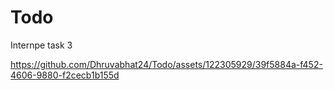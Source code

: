 # Todo
Internpe task 3




https://github.com/Dhruvabhat24/Todo/assets/122305929/39f5884a-f452-4606-9880-f2cecb1b155d

